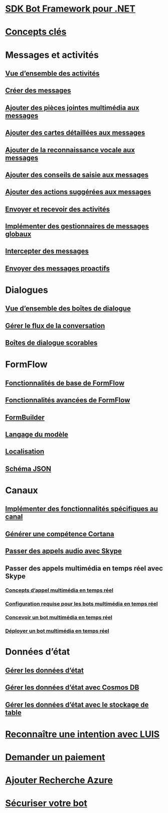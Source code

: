 # [SDK Bot Framework pour .NET](bot-builder-dotnet-overview.md)
# [Concepts clés](bot-builder-dotnet-concepts.md)
# Messages et activités
## [Vue d’ensemble des activités](bot-builder-dotnet-activities.md)
## [Créer des messages](bot-builder-dotnet-create-messages.md)
## [Ajouter des pièces jointes multimédia aux messages](bot-builder-dotnet-add-media-attachments.md)
## [Ajouter des cartes détaillées aux messages](bot-builder-dotnet-add-rich-card-attachments.md)
<!-- ## [Send carousel of cards](bot-builder-dotnet-add-carousel-card.md) -->
## [Ajouter de la reconnaissance vocale aux messages](bot-builder-dotnet-text-to-speech.md)
## [Ajouter des conseils de saisie aux messages](bot-builder-dotnet-add-input-hints.md)
## [Ajouter des actions suggérées aux messages](bot-builder-dotnet-add-suggested-actions.md)
## [Envoyer et recevoir des activités](bot-builder-dotnet-connector.md)
## [Implémenter des gestionnaires de messages globaux](bot-builder-dotnet-global-handlers.md)
## [Intercepter des messages](bot-builder-dotnet-middleware.md)
## [Envoyer des messages proactifs](bot-builder-dotnet-proactive-messages.md)
# Dialogues
## [Vue d’ensemble des boîtes de dialogue](bot-builder-dotnet-dialogs.md)
## [Gérer le flux de la conversation](bot-builder-dotnet-manage-conversation-flow.md)
## [Boîtes de dialogue scorables](bot-builder-dotnet-scorable-dialogs.md)
# FormFlow
## [Fonctionnalités de base de FormFlow](bot-builder-dotnet-formflow.md)
## [Fonctionnalités avancées de FormFlow](bot-builder-dotnet-formflow-advanced.md)
## [FormBuilder](bot-builder-dotnet-formflow-formbuilder.md)
## [Langage du modèle](bot-builder-dotnet-formflow-pattern-language.md)
## [Localisation](bot-builder-dotnet-formflow-localize.md)
## [Schéma JSON](bot-builder-dotnet-formflow-json-schema.md)
# Canaux
## [Implémenter des fonctionnalités spécifiques au canal](bot-builder-dotnet-channeldata.md)
## [Générer une compétence Cortana](bot-builder-dotnet-cortana-skill.md)
## [Passer des appels audio avec Skype](bot-builder-dotnet-audio-calls.md)
## Passer des appels multimédia en temps réel avec Skype
### [Concepts d’appel multimédia en temps réel](bot-builder-dotnet-real-time-media-concepts.md)
### [Configuration requise pour les bots multimédia en temps réel](bot-builder-dotnet-real-time-media-requirements.md)
### [Concevoir un bot multimédia en temps réel](bot-builder-dotnet-real-time-audio-video-call-overview.md)
### [Déployer un bot multimédia en temps réel](bot-builder-dotnet-real-time-deploy-visual-studio.md)
# Données d’état
## [Gérer les données d’état](bot-builder-dotnet-state.md)
## [Gérer les données d’état avec Cosmos DB](bot-builder-dotnet-state-azure-cosmosdb.md)
## [Gérer les données d’état avec le stockage de table](bot-builder-dotnet-state-azure-table-storage.md)
# [Reconnaître une intention avec LUIS](bot-builder-dotnet-luis-dialogs.md)
# [Demander un paiement](bot-builder-dotnet-request-payment.md)
# [Ajouter Recherche Azure](bot-builder-dotnet-search-azure.md)
# [Sécuriser votre bot](bot-builder-dotnet-security.md)
